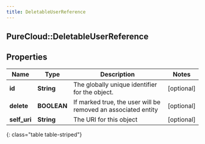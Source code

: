 ```yaml
---
title: DeletableUserReference
---
```

## PureCloud::DeletableUserReference

## Properties

|Name | Type | Description | Notes|
|------------ | ------------- | ------------- | -------------|
| **id** | **String** | The globally unique identifier for the object. | [optional] |
| **delete** | **BOOLEAN** | If marked true, the user will be removed an associated entity | [optional] |
| **self_uri** | **String** | The URI for this object | [optional] |
{: class="table table-striped"}


